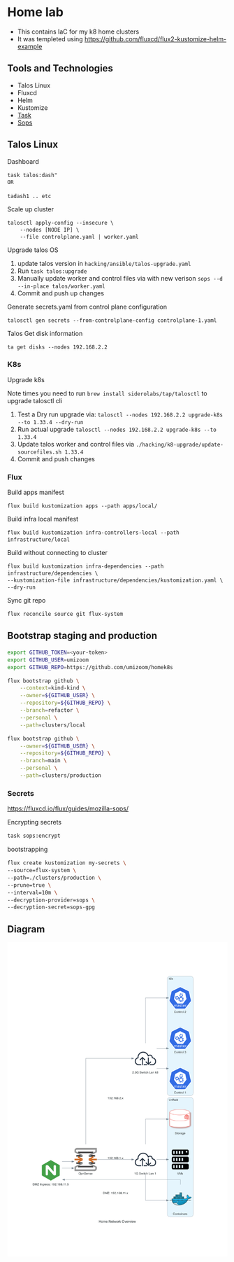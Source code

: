 # Home lab

* This contains IaC for my k8 home clusters
* It was templeted using https://github.com/fluxcd/flux2-kustomize-helm-example


## Tools and Technologies

* Talos Linux
* Fluxcd
* Helm
* Kustomize
* [Task](https://taskfile.dev/usage)
* [Sops](https://github.com/getsops/sops)

## Talos Linux

Dashboard

```
task talos:dash"
OR

tadash1 .. etc
```

Scale up cluster

```
talosctl apply-config --insecure \
    --nodes [NODE IP] \
    --file controlplane.yaml | worker.yaml
```
Upgrade talos OS

1. update talos version in `hacking/ansible/talos-upgrade.yaml`
2. Run `task talos:upgrade`
3. Manually update worker and control files via with new verison `sops --d --in-place talos/worker.yaml`
4. Commit and push up changes

Generate secrets.yaml from control plane configuration

```
talosctl gen secrets --from-controlplane-config controlplane-1.yaml
```

Talos Get disk information 

```
ta get disks --nodes 192.168.2.2
```

### K8s

Upgrade k8s

Note times you need to run `brew install siderolabs/tap/talosctl` to upgrade talosctl cli

1. Test a Dry run upgrade via: `talosctl --nodes 192.168.2.2 upgrade-k8s --to 1.33.4 --dry-run`
2. Run actual upgrade `talosctl --nodes 192.168.2.2 upgrade-k8s --to 1.33.4`
3. Update talos worker and control files via `./hacking/k8-upgrade/update-sourcefiles.sh 1.33.4`
4. Commit and push changes


### Flux

Build apps manifest

```
flux build kustomization apps --path apps/local/ 
```

Build infra local manifest

```
flux build kustomization infra-controllers-local --path infrastructure/local
```

Build without connecting to cluster

```
flux build kustomization infra-dependencies --path infrastructure/dependencies \
--kustomization-file infrastructure/dependencies/kustomization.yaml \
--dry-run
```

Sync git repo 

```
flux reconcile source git flux-system  
```


## Bootstrap staging and production

```sh
export GITHUB_TOKEN=<your-token>
export GITHUB_USER=umizoom
export GITHUB_REPO=https://github.com/umizoom/homek8s
```

```sh
flux bootstrap github \
    --context=kind-kind \
    --owner=${GITHUB_USER} \
    --repository=${GITHUB_REPO} \
    --branch=refactor \
    --personal \
    --path=clusters/local
```

```sh
flux bootstrap github \
    --owner=${GITHUB_USER} \
    --repository=${GITHUB_REPO} \
    --branch=main \
    --personal \
    --path=clusters/production
```

### Secrets 

https://fluxcd.io/flux/guides/mozilla-sops/


Encrypting secrets

```sh
task sops:encrypt
```

bootstrapping
```sh
flux create kustomization my-secrets \
--source=flux-system \
--path=./clusters/production \
--prune=true \
--interval=10m \
--decryption-provider=sops \
--decryption-secret=sops-gpg
```

## Diagram

![Home Network](./home_network_overview.png)